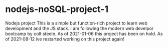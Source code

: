 # nodejs-noSQL-project-1
Nodejs project
This is a simple but function-rich project to learn web development and the JS stack. I am following the modern web develpor bootcamp by colt steele.
As of 2021-01-06 this project has been on hold.
As of 2021-08-12 ive restarted working on this project again!
